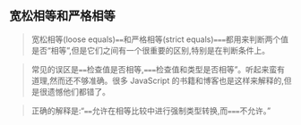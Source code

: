 ## 宽松相等和严格相等

> 宽松相等(loose equals)`==`和严格相等(strict equals)`===`都用来判断两个值是否“相等”,但是它们之间有一个很重要的区别,特别是在判断条件上。

> 常见的误区是`==`检查值是否相等,`===`检查值和类型是否相等”。听起来蛮有道理,然而还不够准确。很多 JavaScript 的书籍和博客也是这样来解释的,但是很遗憾他们都错了。

> 正确的解释是:“`==`允许在相等比较中进行强制类型转换,而`===`不允许。”

